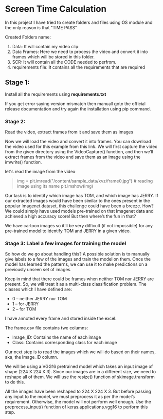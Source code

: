 # Screen Time Calculation

In this project I have tried to create folders and files using OS module and the only reason is that 
"TIME PASS"

Created Folders name:
1. Data: It will contain my video clip
2. Data Frames: Here we need to process the video and convert it into frames which will be stored in this folder.
3. SCR: It will contain all the CODE needed to perfrom.
4. requirements file: It contains all the requirements that are required

## Stage 1:

Install all the requirements using **requirements.txt**

If you get error saying version mismatch then manuall goto the official release documentation and try again the installation using pip command.

### Stage 2: 

Read the video, extract frames from it and save them as images

Now we will load the video and convert it into frames. You can download the video used for this example from this link. We will first capture the video from the given directory using the VideoCapture() function, and then we’ll extract frames from the video and save them as an image using the imwrite() function. 

let's read the image from the video

> img = plt.imread("/content/sample_data/xvz/frame0.jpg")   # reading image using its name
> plt.imshow(img)


Our task is to identify which image has TOM, and which image has JERRY. If our extracted images would have been similar to the ones present in the popular Imagenet dataset, this challenge could have been a breeze. How? We could simply have used models pre-trained on that Imagenet data and achieved a high accuracy score! But then where’s the fun in that?

We have cartoon images so it’ll be very difficult (if not impossible) for any pre-trained model to identify TOM and JERRY in a given video.

### Stage 3: Label a few images for training the model

So how do we go about handling this? A possible solution is to manually give labels to a few of the images and train the model on them. Once the model has learned the patterns, we can use it to make predictions on a previously unseen set of images.

Keep in mind that there could be frames when neither TOM nor JERRY are present. So, we will treat it as a multi-class classification problem. The classes which I have defined are:

* 0 – neither JERRY nor TOM
* 1 – for JERRY
* 2 – for TOM

I have annoted every frame and stored inside the excel.

The frame.csv file contains two columns:

* Image_ID: Contains the name of each image
* Class: Contains corresponding class for each image

Our next step is to read the images which we will do based on their names, aka, the Image_ID column.

We will be using a VGG16 pretrained model which takes an input image of shape (224 X 224 X 3). Since our images are in a different size, we need to reshape all of them. We will use the resize() function of skimage.transform to do this.

All the images have been reshaped to 224 X 224 X 3. But before passing any input to the model, we must preprocess it as per the model’s requirement. Otherwise, the model will not perform well enough. Use the preprocess_input() function of keras.applications.vgg16 to perform this step.